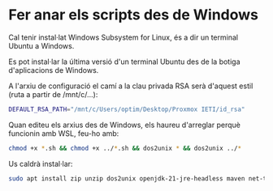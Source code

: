 # Fer anar els scripts des de Windows

Cal tenir instal·lat Windows Subsystem for Linux, és a dir un terminal Ubuntu a Windows. 

Es pot instal·lar la última versió d'un terminal Ubuntu des de la botiga d'aplicacions de Windows.

A l'arxiu de configuració el camí a la clau privada RSA serà d'aquest estil (ruta a partir de /mnt/c/...):
```bash
DEFAULT_RSA_PATH="/mnt/c/Users/optim/Desktop/Proxmox IETI/id_rsa"
```

Quan editeu els arxius des de Windows, els haureu d'arreglar perquè funcionin amb WSL, feu-ho amb:
```bash
chmod +x *.sh && chmod +x ../*.sh && dos2unix * && dos2unix ../*
```

Us caldrà instal·lar:
```bash
sudo apt install zip unzip dos2unix openjdk-21-jre-headless maven net-tools
```

